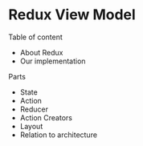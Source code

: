 # Redux View Model

Table of content
- About Redux
- Our implementation

Parts
- State
- Action
- Reducer
- Action Creators
- Layout
- Relation to architecture
